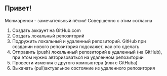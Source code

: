 ## Привет!

Монмаренси - замечательный пёсик! Совершенно с этим согласна

1. Создать аккаунт на GitHub.com
2. Создать локальный репозиторий
3. Подружить локальный и удаленный репозиторий. GitHub при создании нового репозитория подскажет, как это сделать
4. Отправить (push) локальнный репозиторий в удаленный (на GitHub), при этом нужно авторизоваться на удаленном репозитории
5. Провести измения с другого компьютера (или с GitHuba)
6. Выкачать (pull)актуальное состояние из удаленного репозитория